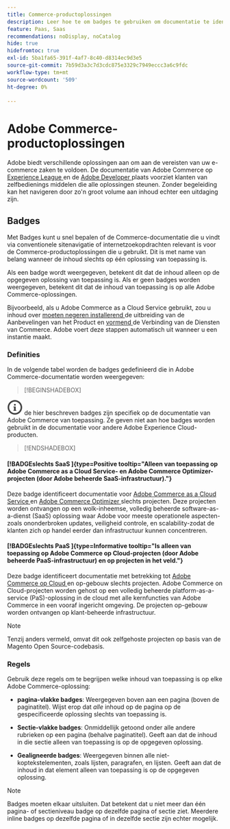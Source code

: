 ```yaml
---
title: Commerce-productoplossingen
description: Leer hoe te om badges te gebruiken om documentatie te identificeren die op verschillende oplossingen van Adobe Commerce (SaaS, PaaS, op-gebouw) van toepassing is.
feature: Paas, Saas
recommendations: noDisplay, noCatalog
hide: true
hidefromtoc: true
exl-id: 5ba1fa65-391f-4af7-8c40-d8314ec9d3e5
source-git-commit: 7b59d3a3c7d3cdc875e3329c7949eccc3a6c9fdc
workflow-type: tm+mt
source-wordcount: '509'
ht-degree: 0%

---
```


# Adobe Commerce-productoplossingen

Adobe biedt verschillende oplossingen aan om aan de vereisten van uw e-commerce zaken te voldoen. De documentatie van Adobe Commerce op [ Experience League ](https://experienceleague.adobe.com/en/docs/commerce) en de [ Adobe Developer ](https://developer.adobe.com/commerce/docs/) plaats voorziet klanten van zelfbedienings middelen die alle oplossingen steunen. Zonder begeleiding kan het navigeren door zo&#39;n groot volume aan inhoud echter een uitdaging zijn.

## Badges

Met Badges kunt u snel bepalen of de Commerce-documentatie die u vindt via conventionele sitenavigatie of internetzoekopdrachten relevant is voor de Commerce-productoplossingen die u gebruikt. Dit is met name van belang wanneer de inhoud slechts op één oplossing van toepassing is.

Als een badge wordt weergegeven, betekent dit dat de inhoud alleen op de opgegeven oplossing van toepassing is. Als er geen badges worden weergegeven, betekent dit dat de inhoud van toepassing is op alle Adobe Commerce-oplossingen.

Bijvoorbeeld, als u Adobe Commerce as a Cloud Service gebruikt, zou u inhoud over [ moeten negeren installerend ](../product-recommendations/install-configure.md#install-product-recommendations) de uitbreiding van de Aanbevelingen van het Product en [ vormend ](../product-recommendations/install-configure.md#configure-product-recommendations) de Verbinding van de Diensten van Commerce. Adobe voert deze stappen automatisch uit wanneer u een instantie maakt.

### Definities

In de volgende tabel worden de badges gedefinieerd die in Adobe Commerce-documentatie worden weergegeven:

>[!BEGINSHADEBOX]

![ info ](../cloud-service/assets/Smock_InfoOutline_18_N.svg) de hier beschreven badges zijn specifiek op de documentatie van Adobe Commerce van toepassing. Ze geven niet aan hoe badges worden gebruikt in de documentatie voor andere Adobe Experience Cloud-producten.

>[!ENDSHADEBOX]

#### [!BADGE &#x200B; slechts SaaS &#x200B;]{type=Positive tooltip="Alleen van toepassing op Adobe Commerce as a Cloud Service- en Adobe Commerce Optimizer-projecten (door Adobe beheerde SaaS-infrastructuur)."}

Deze badge identificeert documentatie voor [ Adobe Commerce as a Cloud Service ](../cloud-service/overview.md) en [ Adobe Commerce Optimizer ](../optimizer/overview.md) slechts projecten. Deze projecten worden ontvangen op een wolk-inheemse, volledig beheerde software-as-a-dienst (SaaS) oplossing waar Adobe voor meeste operationele aspecten-zoals ononderbroken updates, veiligheid controle, en scalability-zodat de klanten zich op handel eerder dan infrastructuur kunnen concentreren.

#### [!BADGE &#x200B; slechts PaaS &#x200B;]{type=Informative tooltip="Is alleen van toepassing op Adobe Commerce op Cloud-projecten (door Adobe beheerde PaaS-infrastructuur) en op projecten in het veld."}

Deze badge identificeert documentatie met betrekking tot [ Adobe Commerce op Cloud ](https://experienceleague.adobe.com/en/docs/commerce-on-cloud/user-guide/overview) en op-gebouw slechts projecten. Adobe Commerce on Cloud-projecten worden gehost op een volledig beheerde platform-as-a-service (PaS)-oplossing in de cloud met alle kernfuncties van Adobe Commerce in een vooraf ingericht omgeving. De projecten op-gebouw worden ontvangen op klant-beheerde infrastructuur.

>[!NOTE]
>
>Tenzij anders vermeld, omvat dit ook zelfgehoste projecten op basis van de Magento Open Source-codebasis.

### Regels

Gebruik deze regels om te begrijpen welke inhoud van toepassing is op elke Adobe Commerce-oplossing:

- **pagina-vlakke badges**: Weergegeven boven aan een pagina (boven de paginatitel). Wijst erop dat _alle_ inhoud op de pagina op de gespecificeerde oplossing slechts van toepassing is.

- **Sectie-vlakke badges**: Onmiddellijk getoond onder alle andere rubrieken op een pagina (behalve paginatitel). Geeft aan dat de inhoud in die sectie alleen van toepassing is op de opgegeven oplossing.

- **Gealigneerde badges**: Weergegeven binnen alle niet-koptekstelementen, zoals lijsten, paragrafen, en lijsten. Geeft aan dat de inhoud in dat element alleen van toepassing is op de opgegeven oplossing.

>[!NOTE]
>
>Badges moeten elkaar uitsluiten. Dat betekent dat u niet meer dan één pagina- of sectieniveau badge op dezelfde pagina of sectie ziet. Meerdere inline badges op dezelfde pagina of in dezelfde sectie zijn echter mogelijk.
